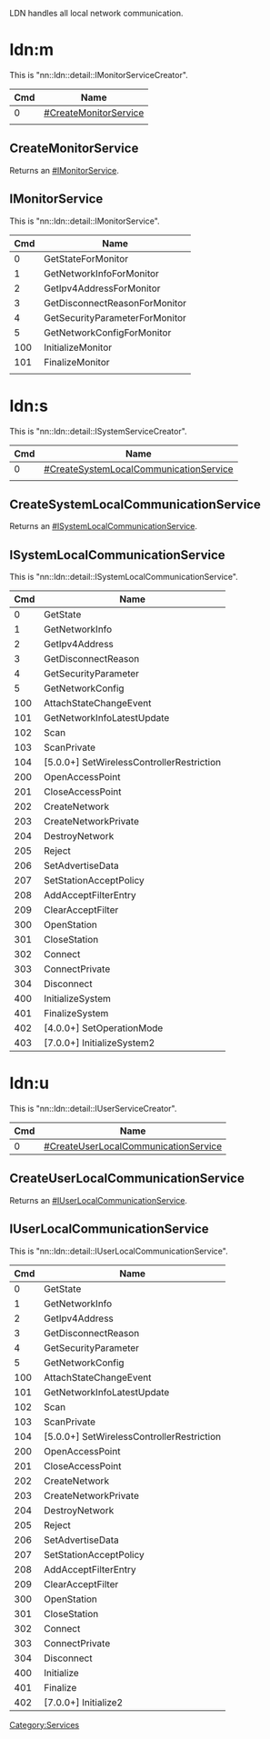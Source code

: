 LDN handles all local network communication.

# ldn:m

This is "nn::ldn::detail::IMonitorServiceCreator".

| Cmd | Name                                                       |
| --- | ---------------------------------------------------------- |
| 0   | [\#CreateMonitorService](#CreateMonitorService "wikilink") |
|     |                                                            |

## CreateMonitorService

Returns an [\#IMonitorService](#IMonitorService "wikilink").

## IMonitorService

This is "nn::ldn::detail::IMonitorService".

| Cmd | Name                           |
| --- | ------------------------------ |
| 0   | GetStateForMonitor             |
| 1   | GetNetworkInfoForMonitor       |
| 2   | GetIpv4AddressForMonitor       |
| 3   | GetDisconnectReasonForMonitor  |
| 4   | GetSecurityParameterForMonitor |
| 5   | GetNetworkConfigForMonitor     |
| 100 | InitializeMonitor              |
| 101 | FinalizeMonitor                |
|     |                                |

# ldn:s

This is
"nn::ldn::detail::ISystemServiceCreator".

| Cmd | Name                                                                                         |
| --- | -------------------------------------------------------------------------------------------- |
| 0   | [\#CreateSystemLocalCommunicationService](#CreateSystemLocalCommunicationService "wikilink") |
|     |                                                                                              |

## CreateSystemLocalCommunicationService

Returns an
[\#ISystemLocalCommunicationService](#ISystemLocalCommunicationService "wikilink").

## ISystemLocalCommunicationService

This is "nn::ldn::detail::ISystemLocalCommunicationService".

| Cmd | Name                                        |
| --- | ------------------------------------------- |
| 0   | GetState                                    |
| 1   | GetNetworkInfo                              |
| 2   | GetIpv4Address                              |
| 3   | GetDisconnectReason                         |
| 4   | GetSecurityParameter                        |
| 5   | GetNetworkConfig                            |
| 100 | AttachStateChangeEvent                      |
| 101 | GetNetworkInfoLatestUpdate                  |
| 102 | Scan                                        |
| 103 | ScanPrivate                                 |
| 104 | \[5.0.0+\] SetWirelessControllerRestriction |
| 200 | OpenAccessPoint                             |
| 201 | CloseAccessPoint                            |
| 202 | CreateNetwork                               |
| 203 | CreateNetworkPrivate                        |
| 204 | DestroyNetwork                              |
| 205 | Reject                                      |
| 206 | SetAdvertiseData                            |
| 207 | SetStationAcceptPolicy                      |
| 208 | AddAcceptFilterEntry                        |
| 209 | ClearAcceptFilter                           |
| 300 | OpenStation                                 |
| 301 | CloseStation                                |
| 302 | Connect                                     |
| 303 | ConnectPrivate                              |
| 304 | Disconnect                                  |
| 400 | InitializeSystem                            |
| 401 | FinalizeSystem                              |
| 402 | \[4.0.0+\] SetOperationMode                 |
| 403 | \[7.0.0+\] InitializeSystem2                |

# ldn:u

This is
"nn::ldn::detail::IUserServiceCreator".

| Cmd | Name                                                                                     |
| --- | ---------------------------------------------------------------------------------------- |
| 0   | [\#CreateUserLocalCommunicationService](#CreateUserLocalCommunicationService "wikilink") |

## CreateUserLocalCommunicationService

Returns an
[\#IUserLocalCommunicationService](#IUserLocalCommunicationService "wikilink").

## IUserLocalCommunicationService

This is "nn::ldn::detail::IUserLocalCommunicationService".

| Cmd | Name                                        |
| --- | ------------------------------------------- |
| 0   | GetState                                    |
| 1   | GetNetworkInfo                              |
| 2   | GetIpv4Address                              |
| 3   | GetDisconnectReason                         |
| 4   | GetSecurityParameter                        |
| 5   | GetNetworkConfig                            |
| 100 | AttachStateChangeEvent                      |
| 101 | GetNetworkInfoLatestUpdate                  |
| 102 | Scan                                        |
| 103 | ScanPrivate                                 |
| 104 | \[5.0.0+\] SetWirelessControllerRestriction |
| 200 | OpenAccessPoint                             |
| 201 | CloseAccessPoint                            |
| 202 | CreateNetwork                               |
| 203 | CreateNetworkPrivate                        |
| 204 | DestroyNetwork                              |
| 205 | Reject                                      |
| 206 | SetAdvertiseData                            |
| 207 | SetStationAcceptPolicy                      |
| 208 | AddAcceptFilterEntry                        |
| 209 | ClearAcceptFilter                           |
| 300 | OpenStation                                 |
| 301 | CloseStation                                |
| 302 | Connect                                     |
| 303 | ConnectPrivate                              |
| 304 | Disconnect                                  |
| 400 | Initialize                                  |
| 401 | Finalize                                    |
| 402 | \[7.0.0+\] Initialize2                      |

[Category:Services](Category:Services "wikilink")
